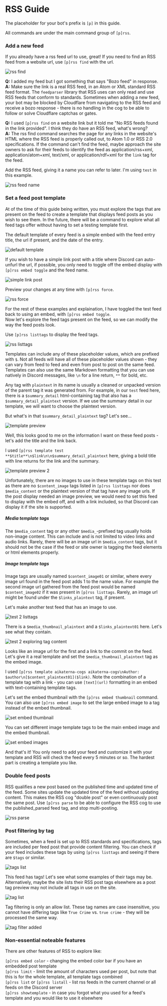 # RSS Guide

The placeholder for your bot's prefix is `[p]` in this guide.

All commands are under the main command group of `[p]rss`.

### Add a new feed

If you already have a rss feed url to use, great! If you need to find an RSS feed from a website url, use `[p]rss find` with the url.

![rss find](https://github.com/aikaterna/aikaterna-cogs/assets/20862007/9f035b36-72fc-4dc2-a191-02be57b61690)

**Q:** I added my feed but I got something that says "Bozo feed" in response.  
**A:** Make sure the link is a real RSS feed, in an Atom or XML standard RSS feed format. The `feedparser` library that RSS uses can only read and use RSS feeds that conform to standards. Sometimes when adding a new feed, your bot may be blocked by Cloudflare from navigating to the RSS feed and receive a bozo response - there is no handling in the cog to be able to follow or solve Cloudflare captchas or gates.  

**Q:** I used `[p]rss find` on a website link but it told me "No RSS feeds found in the link provided". I think they do have an RSS feed, what's wrong?  
**A:** The rss find command searches the page for any links in the website's HTML where the RSS feed is properly called out, to Atom 1.0 or RSS 2.0 specifications.   If the command can't find the feed, maybe approach the site owners to ask for their feeds to identify the feed as application/rss+xml, application/atom+xml, text/xml, or application/rdf+xml for the `link` tag for the feed.
  
Add the RSS feed, giving it a name you can refer to later. I'm using `test` in this example.  

![rss feed name](https://github.com/aikaterna/aikaterna-cogs/assets/20862007/622dccdc-0d69-4e51-99f2-61f269bd1218)

### Set a feed post template

At of the time of this guide being written, you must explore the tags that are present on the feed to create a template that displays feed posts as you wish to see them. In the future, there will be a command to explore what all feed tags offer without having to set a testing template first.  

The default template of every feed is a simple embed with the feed entry title, the url if present, and the date of the entry.

![default template](https://github.com/aikaterna/aikaterna-cogs/assets/20862007/5983a227-f4af-4468-8aed-cccc1816d026)

If you wish to have a simple link post with a title where Discord can auto-unfurl the url, if possible, you only need to toggle off the embed display with `[p]rss embed toggle` and the feed name.

![simple link post](https://github.com/aikaterna/aikaterna-cogs/assets/20862007/0112ebe4-700a-46a6-9c06-add79d7db01e)

Preview your changes at any time with `[p]rss force`.

![rss force](https://github.com/aikaterna/aikaterna-cogs/assets/20862007/b7af1f68-d177-4aa5-865f-45d5a4f48aaa)

For the rest of these examples and explaination, I have toggled the test feed back to using an embed, with `[p]rss embed toggle`.  
Now let's explore the feed tags present on the feed, so we can modify the way the feed posts look.  

Use `[p]rss listtags` to display the feed tags.

![rss listtags](https://github.com/aikaterna/aikaterna-cogs/assets/20862007/88793962-7efc-4c0d-947b-996b3d539d44)

Templates can include any of these placeholder values, which are prefixed with `$`. Not all feeds will have all of these placeholder values shown - they can vary from feed to feed and even from post to post on the same feed. Templates can also use the same Markdown formatting that you can use natively in Discord messages, like `\n` for a line return, `**` for bold, etc.  

Any tag with `plaintext` in its name is usually a cleaned or unpacked version of the parent tag it was generated from. For example, in our `test` feed here, there is a `$summary_detail` html-containing tag that also has a `$summary_detail_plaintext` version. If we use the summary detail in our template, we will want to choose the plaintext version.  

But what's in that `$summary_detail_plaintext` tag? Let's see...

![template preview](https://github.com/aikaterna/aikaterna-cogs/assets/20862007/c102bc76-cd1e-4ae5-9365-ab41dfe310e6)

Well, this looks good to me on the information I want on these feed posts - let's add the title and the link back.  

I used `[p]rss template test **$title**\n$link\n\n$summary_detail_plaintext` here, giving a bold title with line returns for the link and the summary.

![template preview 2](https://github.com/aikaterna/aikaterna-cogs/assets/20862007/6d763c71-dc26-4366-abea-f168e330767c)

Unfortunately, there are no images to use in these template tags on this test as there are no `$content_image` tags listed in `[p]rss listtags` nor does `$media_content` or the plaintext version of that tag have any image urls. If the post display needed an image preview, we would need to set this feed to display with the embed off, and with a link included, so that Discord can display it if the site is supported.  

##### Media template tags
The `$media_content` tag or any other `$media_`-prefixed tag usually holds non-image content. This can include and is not limited to video links and audio links. Rarely, there will be an image url in `$media_content` tags, but it should not be the case if the feed or site owner is tagging the feed elements or html elements properly.  

##### Image template tags
Image tags are usually named `$content_image01` or similar, where every image url found in the feed post adds 1 to the name value. For example the second image url gathered from the feed post would be named `$content_image02` if it was present in `[p]rss listtags`. Rarely, an image url might be found under the `$links_plaintext` tag, if present.  

Let's make another test feed that has an image to use.  

![test 2 listtags](https://github.com/aikaterna/aikaterna-cogs/assets/20862007/0d2f7e34-58de-4e5f-b6d6-d10b1202ef7b)

There is a `$media_thumbnail_plaintext` and a `$links_plaintext01` here. Let's see what they contain.  

![test 2 exploring tag content](https://github.com/aikaterna/aikaterna-cogs/assets/20862007/42dd4e99-c7c8-4b17-a361-6589d420cad2)

Looks like an image url for the first and a link to the commit on the feed. Let's give it a real template and set the `$media_thumbnail_plaintext` tag as the embed image.  

I used `[p]rss template aikaterna-cogs aikaterna-cogs\nAuthor: $author\n[$content_plaintext01]($link)`. Note the combination of a template tag with a link - you can use `[text](url)` formatting in an embed with text-containing template tags.  

Let's set the embed thumbnail with the `[p]rss embed thumbnail` command. You can also use `[p]rss embed image` to set the large embed image to a tag instead of the embed thumbnail.  

![set embed thumbnail](https://github.com/aikaterna/aikaterna-cogs/assets/20862007/0fd537a5-fcd7-44d6-8432-c065bcf03b48)

You can set different image template tags to be the main embed image and the embed thumbnail.

![set embed images](https://github.com/aikaterna/aikaterna-cogs/assets/20862007/17e3e836-e1cd-4ba4-a28b-1db65a3340c8)

And that's it! You only need to add your feed and customize it with your template and RSS will check the feed every 5 minutes or so. The hardest part is creating a template you like.

### Double feed posts

RSS qualifies a new post based on the published time and updated time of the feed. Some sites update the updated time of the feed without updating content. This makes the RSS cog "double post" or even continuously post the same post. Use `[p]rss parse` to be able to configure the RSS cog to use the published_parsed feed tag, and stop multi-posting.  

![rss parse](https://github.com/aikaterna/aikaterna-cogs/assets/20862007/e0b7b123-428b-4c38-8c3b-997bd40dbebc)

### Post filtering by tag

Sometimes, when a feed is set up to RSS standards and specifications, tags are included per feed post that provide content filtering. You can check if your feed includes these tags by using `[p]rss listtags` and seeing if there are `$tags` or similar.  

![tags list](https://github.com/aikaterna/aikaterna-cogs/assets/20862007/c4a07812-5801-4970-a9dd-170de96ceb01)

This feed has tags! Let's see what some examples of their tags may be. Alternatively, maybe the site lists their RSS post tags elsewhere as a post tag preview may not include all tags in use on the site.  

![tag list](https://github.com/aikaterna/aikaterna-cogs/assets/20862007/ffe335cf-09e5-4f5d-8585-167ebe0845e5)

Tag filtering is only an allow list. These tag names are case insensitive, you cannot have differing tags like `True Crime` vs. `true crime` - they will be processed the same way.

![tag filter added](https://github.com/aikaterna/aikaterna-cogs/assets/20862007/efde1fa9-21c4-4228-a643-0a8d966bb23d)

### Non-essential noteable features

There are other features of RSS to explore like:

`[p]rss embed color` - changing the embed color bar if you have an embedded post template  
`[p]rss limit` - limit the amount of characters used per post, but note that this is for the whole template, all template tags combined  
`[p]rss list` or `[p]rss listall` - list rss feeds in the current channel or all feeds on the Discord server  
`[p]rss showtemplate` - in case you forgot what you used for a feed's template and you would like to use it elsewhere  
